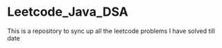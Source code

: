 # Leetcode_Java_DSA
This is a repository to sync up all the leetcode problems I have solved till date
